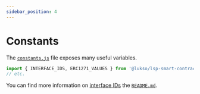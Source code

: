 ```yaml
---
sidebar_position: 4
---
```


# Constants

The [`constants.js`](https://github.com/lukso-network/lsp-smart-contracts/blob/develop/constants.js) file exposes many useful variables.

<!-- prettier-ignore-start -->

```javascript
import { INTERFACE_IDS, ERC1271_VALUES } from '@lukso/lsp-smart-contracts/constants.js';
// etc.
```

You can find more information on [interface IDs](../../standards/smart-contracts/interface-ids.md) the [`README.md`](https://github.com/lukso-network/lsp-smart-contracts/blob/develop/README.md).

<!-- prettier-ignore-end -->
